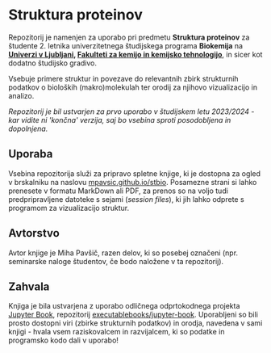 # Struktura proteinov

Repozitorij je namenjen za uporabo pri predmetu **Struktura proteinov** za študente 2. letnika univerzitetnega študijskega programa **Biokemija** na [**Univerzi v Ljubljani**](https://www.uni-lj.si)**, [Fakulteti za kemijo in kemijsko tehnologijo](https://www.fkkt.uni-lj.si)**, in sicer kot dodatno študijsko gradivo.

Vsebuje primere struktur in povezave do relevantnih zbirk strukturnih podatkov o bioloških (makro)molekulah ter orodij za njihovo vizualizacijo in analizo.

*Repozitorij je bil ustvarjen za prvo uporabo v študijskem letu 2023/2024 - kar vidite ni 'končna' verzija, saj bo vsebina sproti posodobljena in dopolnjena.*

## Uporaba

Vsebina repozitorija služi za pripravo spletne knjige, ki je dostopna za ogled v brskalniku na naslovu [mpavsic.github.io/stbio](https://mpavsic.github.io/sbio). Posamezne strani si lahko prenesete v formatu MarkDown ali PDF, za prenos so na voljo tudi predpripravljene datoteke s sejami (*session files*), ki jih lahko odprete s programom za vizualizacijo struktur.

## Avtorstvo

Avtor knjige je Miha Pavšič, razen delov, ki so posebej označeni (npr. seminarske naloge študentov, če bodo naložene v ta repozitorij).

## Zahvala

Knjiga je bila ustvarjena z uporabo odličnega odprtokodnega projekta [Jupyter Book](https://jupyterbook.org/), repozitorij [executablebooks/jupyter-book](https://github.com/executablebooks/jupyter-book). Uporabljeni so bili prosto dostopni viri (zbirke strukturnih podatkov) in orodja, navedena v sami knjigi - hvala vsem raziskovalcem in razvijalcem, ki so podatke in programsko kodo dali v uporabo!